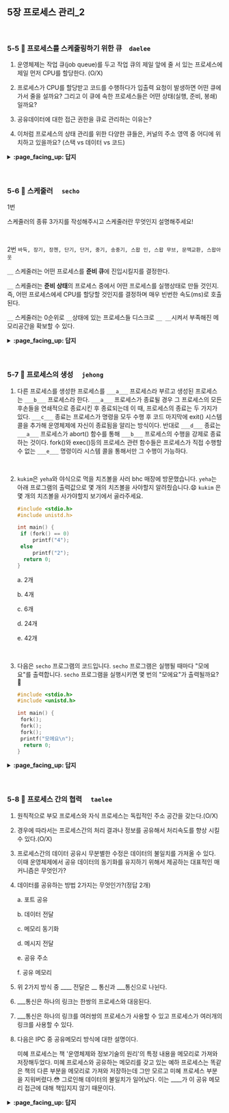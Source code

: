 
## 5장 프로세스 관리_2

<br>

### 5-5 :fallen_leaf: 프로세스를 스케줄링하기 위한 큐　`daelee`
 
1. 운영체제는 작업 큐(job queue)를 두고 작업 큐의 제일 앞에 줄 서 있는 프로세스에 제일 먼저 CPU를 할당한다. (O/X)

2. 프로세스가 CPU를 할당받고 코드를 수행하다가 입출력 요청이 발생하면 어떤 큐에 가서 줄을 설까요? 그리고 이 큐에 속한 프로세스들은 어떤 상태(실행, 준비, 봉쇄) 일까요?

3. 공유데이터에 대한 접근 권한을 큐로 관리하는 이유는?

4. 이처럼 프로세스의 상태 관리를 위한 다양한 큐들은, 커널의 주소 영역 중 어디에 위치하고 있을까요? (스택 vs 데이터 vs 코드)



<details>
<summary> <b> :page_facing_up: 답지 </b>  </summary>
<div markdown="1">
 


1. 운영체제는 작업 큐(job queue)를 두고 작업 큐의 제일 앞에 줄 서 있는 프로세스에 제일 먼저 CPU를 할당한다. (O/X)

   > 정답 : **X**
   >
   > 운영체제는 **준비 큐(ready queue)**를 두고 준비 큐의 제일 앞에 줄 서 있는 프로세스에 제일 먼저 CPU를 할당한다. 
   >
   > 작업 큐는 프로세스의 상태와 무관하게 현재 시스템 내에 있는 모든 큐가 작업 큐에 속하게 된다.

2. 프로세스가 CPU를 할당받고 코드를 수행하다가 입출력 요청이 발생하면 어떤 큐에 가서 줄을 설까요? 그리고 이 큐에 속한 프로세스들은 어떤 상태(실행, 준비, 봉쇄) 일까요?

   > 정답 : **장치 큐, 봉쇄 상태**
   >
   > 운영체제는 자원별로 장치 큐(device queue)를 둔다. 
   >
   > 1. 예를 들어 키보드 입출력 요청이 발생했다면 프로세스는 키보드 입출력 장치 큐에 가서 줄을 서게 된다. 
   > 2. **장치 큐에 속한 프로세스는 봉쇄 상태**에 있다가 원하는 데이터를 로컬버퍼로 받아들인 후
   > 3. 키보드 컨트롤러가 인터럽트를 발생시키면 **준비 상태로 바뀌어 준비 큐로 이동**한다.
   >
   > ![image](https://user-images.githubusercontent.com/37580034/96361349-dfd86c00-115f-11eb-8c22-35506617228c.png)

3. 공유데이터에 대한 접근 권한을 큐로 관리하는 이유는?

   > 정답 : 
   >
   > 어떤 프로세스가 공유 데이터를 사용하는 중에 다른 프로세스가 같은 데이터를 접근하면 **데이터에 대한 일관성이 훼손될 수 있어서**. 공유 데이터같은 소프트웨어 자원또한 매 시점 하나의 프로세스 만이 접근할 수 있도록 큐로 관리한다.

4. 이처럼 프로세스의 상태 관리를 위한 다양한 큐들은, 커널의 주소 영역 중 어디에 위치하고 있을까요? (스택 vs 데이터 vs 코드)

   > 프로그램이 사용하는 데이터를 저장하는 **데이터 영역**에 둔다.

</div>
</details>
<br><br>



### 5-6 :fallen_leaf: 스케줄러	　`secho`

1번 

스케줄러의 종류 3가지를 작성해주시고 스케줄러란 무엇인지 설명해주세요!

<br>

2번
`바둑, 장기, 장첸, 단기, 단거, 중기, 송중기, 스왑 인, 스왑 무브, 문맥교환, 스왑아웃`

`__` 스케줄러는 어떤 프로세스를 **준비 큐**에 진입시킬지를 결정한다.

`__` 스케줄러는 **준비 상태**의 프로세스 중에서 어떤 프로세스를 실행상태로 만들 것인지. 즉, 어떤 프로세스에세 CPU를 할당할 것인지를 결정하며 매우 빈번한 속도(ms)로 호출된다.

`__` 스케줄러는 0순위로 `__`상태에 있는 프로세스들 디스크로 `__ __`시켜서 부족해진 메모리공간을 확보할 수 있다.




<details>
<summary> <b> :page_facing_up: 답지 </b>  </summary>
<div markdown="1">

1번 

스케줄러의 종류 3가지를 작성해주시고 스케줄러란 무엇인지 설명해주세요!

- 장기, 단기, 중기스케줄러가 있음
- 스케줄러 : 어떤 ps에게 자원을 할당할지를 결정하는 os 커널의 코드
  - 추가 : `준비 큐`에 존재하는 프로세스들을 특정한 `우선순위` 기반으로 CPU를 할당받게 해주는 역할

2번

`바둑, 장기, 장첸, 단기, 단거, 중기, 거중기, 스왑 인, 스왑 무브, 문맥교환, 스왑아웃`

`장기` 스케줄러는 어떤 프로세스를 **준비 큐**에 진입시킬지를 결정한다.

`단기` 스케줄러는 **준비 상태**의 프로세스 중에서 어떤 프로세스를 실행상태로 만들 것인지. 즉, 어떤 프로세스에세 CPU를 할당할 것인지를 결정하며 매우 빈번한 속도(ms)로 호출된다.

`중기` 스케줄러는 0순위로 `봉쇄`상태에 있는 프로세스들 디스크로 `스왑 아웃`시켜서 부족해진 메모리공간을 확보할 수 있다.



suspended ready : 준비 상태에 있던 프로세스가 디스크로 스왑아웃

suspended blocked : 봉쇄 상태에 있던 프로세스가 디스크로 스왑아웃



**new : 프로세스 생성중**

프로세스를 생성하고 있는 단계로 커널 공간에 PCB가 만들어진 상태

 

**ready : 프로세스가 CPU를 기다리는 상태**

프로세스가 메모리에 적재된 상태로 실행하는데 필요한 자원을 모두 얻은 상태

아직 CPU를 받지는 않았지만 CPU를 할당 받으면 바로 실행 가능한 상태

ready상태를 가지는 여러개의 프로세스들이 존재할 수 있음

 

**running : 프로세스가 CPU를 할당받아 명령어를 수행중인 상태**

일반적으로 CPU가 하나이기 때문에, 여러 프로세스가 동시에 실행되도 실제로 실행중인 프로세스는 매 시점 하나 뿐임

 

**blocked : 프로세스가 CPU를 할당 받아도 당장 실행할 수 없는 상태**

현재 프로세스가 I/O작업 등을 을 처리중 상태를 의미

​         

**terminated : 프로세스의 실행 종료**

프로세스의 실행이 완료되고 할당된 CPU를 반납, 커널공간내의 PCB는 남아 있음

 

**suspended : 프로세스의 중지 상태**

suspended 상태의 프로세스는 메모리를 강제로 뺏긴 상태로 특정한 이유로 프로세스의 수행이 정지된 상태를 의미하며, 외부에서 다시 재개시키지 않는 이상 다시 활성화 될 수 없음중기 스케줄러에 의해 디스크로 스왑 아웃된 프로세스의 상태가 대표적인 

suspenden상태라 할 수 있음. suspended ready와 suspended blocked가 있음

[출처](https://kosaf04pyh.tistory.com/190)


</div>
</details>
<br><br>



### 5-7 :fallen_leaf: 프로세스의 생성	　`jehong`
 


1. 다른 프로세스를 생성한 프로세스를 `___a___` 프로세스라 부르고 생성된 프로세스는 `___b___` 프로세스라 한다. `___a___` 프로세스가 종료될 경우 그 프로세스의 모든 후손들을 연쇄적으로 종료시킨 후 종료되는데 이 때, 프로세스의 종료는 두 가지가 있다. `___c___` 종료는 프로세스가 명령을 모두 수행 후 코드 마지막에 exit() 시스템 콜을 추가해 운영체제에 자신이 종료됨을 알리는 방식이다. 반대로 `___d___` 종료는 `___a___` 프로세스가 abort() 함수를 통해 `___b___` 프로세스의 수행을 강제로 종료하는 것이다. fork()와 exec()등의 프로세스 관련 함수들은 프로세스가 직접 수행할 수 없는 `___e___` 명령이라 시스템 콜을 통해서만 그 수행이 가능하다.

   <br>

2. `kukim`은 `yeha`와 야식으로 먹을 치즈볼을 사러 bhc 매장에 방문했습니다. `yeha`는 아래 프로그램의 출력값으로 몇 개의 치즈볼을 사야할지 알려줬습니다.😧 `kukim` 은 몇 개의 치즈볼을 사가야할지 보기에서 골라주세요.

   ```c
   #include <stdio.h>
   #include unistd.h>
   
   int main() {
   	if (fork() == 0)
   		printf("4");
   	else
   		printf("2");
     return 0;
   }
   ```

   a. 2개

   b. 4개

   c. 6개

   d. 24개

   e. 42개

   <br>

3. 다음은 `secho` 프로그램의 코드입니다. `secho` 프로그램은 실행될 때마다 "모에요"를 출력합니다. `secho` 프로그램을 실행시키면 몇 번의 "모에요"가 출력될까요? 🤯

   ```C
   #include <stdio.h>
   #include <unistd.h>
   
   int main() {
   	fork();
   	fork();
   	fork();
   	printf("모에요\n");
     return 0;
   }
   ```

   

<details>
<summary> <b> :page_facing_up: 답지 </b>  </summary>
<div markdown="1">



1. 다른 프로세스를 생성한 프로세스를 `___a___` 프로세스라 부르고 생성된 프로세스는 `___b___` 프로세스라 한다. `___a___` 프로세스가 종료될 경우 그 프로세스의 모든 후손들을 연쇄적으로 종료시킨 후 종료되는데 이 때, 프로세스의 종료는 두 가지가 있다. `___c___` 종료는 프로세스가 명령을 모두 수행 후 코드 마지막에 exit() 시스템 콜을 추가해 운영체제에 자신이 종료됨을 알리는 방식이다. 반대로 `___d___` 종료는 `___a___` 프로세스가 abort() 함수를 통해 `___b___` 프로세스의 수행을 강제로 종료하는 것이다. fork()와 exec()등의 프로세스 관련 함수들은 프로세스가 직접 수행할 수 없는 `___e___` 명령이라 시스템 콜을 통해서만 그 수행이 가능하다.

   > **답**
   >
   > **a:** 부모
   >
   > **b:** 자식
   >
   > **c:** 자발적
   >
   > **d:** 비자발적
   >
   > **e:** 특권

   <br>

2. `kukim`은 `yeha`와 야식으로 먹을 치즈볼을 사러 bhc 매장에 방문했습니다. `yeha`는 아래 프로그램의 출력값으로 몇 개의 치즈볼을 사야할지 알려줬습니다. 😧 `kukim` 은 몇 개의 치즈볼을 사가야할지 보기에서 골라주세요.

   ```c
   #include <stdio.h>
   #include unistd.h>
   
   int main() {
   	if (fork() == 0)
   		printf("4");
   	else
   		printf("2");
     return 0;
   }
   ```

   a. 2개

   b. 4개

   c. 6개

   d. 24개

   e. 42개

   <br>

3. 다음은 `secho` 프로그램의 코드입니다. `secho` 프로그램은 실행될 때마다 "모에요"를 출력합니다. `secho` 프로그램을 실행시키면 몇 번의 "모에요"가 출력될까요? 🤯

   ```C
   #include <stdio.h>
   #include <unistd.h>
   
   int main() {
   	fork();
   	fork();
   	fork();
   	printf("모에요\n");
     return 0;
   }
   ```

   



</div>
</details>
<br><br>

### 5-8 :fallen_leaf: 프로세스 간의 협력	　`taelee`

1. 원칙적으로 부모 프로세스와 자식 프로세스는 독립적인 주소 공간을 갖는다.(O/X)

2. 경우에 따라서는 프로세스간의 처리 결과나 정보를 공유해서 처리속도를 향상 시킬 수 있다.(O/X)

3. 프로세스간의 데이터 공유시 무분별한 수정은 데이터의 불일치를 가져올 수 있다. 이때 운영체제에서 공유 데이터의 동기화를 유지하기 위해서 제공하는 대표적인 매커니즘은 무엇인가?

4. 데이터를 공유하는 방법 2가지는 무엇인가?(정답 2개)

   a. 포트 공유

   b. 데이터 전달

   c. 메모리 동기화

   d. 메시지 전달

   e. 공유 주소

   f.  공유 메모리

5. 위 2가지 방식 중 ____ 전달은 __ 통신과 ___통신으로 나뉜다.

6. ___통신은 하나의 링크는 한쌍의 프로세스와 대응된다.

7. ___통신은 하나의 링크를 여러쌍의 프로세스가 사용할 수 있고 프로세스가 여러개의 링크를 사용할 수 있다.

8. 다음은 IPC 중 공유메모리 방식에 대한 설명이다.

   미혜 프로세스는 책 '운영체제와 정보기술의 원리'의 특정 내용을 메모리로 가져와 저장해두었다. 미혜 프로세스와 공유하는 메모리를 갖고 있는 예하 프로세스는 똑같은 책의 다른 부분을 메모리로 가져와 저장하는데 그만 모르고 미혜 프로세스 부분을 지워버렸다.😳 그로인해 데이터의 불일치가 일어났다. 이는 ____가 이 공유 메모리 접근에 대해 책임지지 않기 때문이다.


<details>
<summary> <b> :page_facing_up: 답지 </b>  </summary>
<div markdown="1">


1. 원칙적으로 부모 프로세스와 자식 프로세스는 독립적인 주소 공간을 갖는다.(**O**/X)

2. 경우에 따라서는 프로세스간의 처리 결과나 정보를 공유해서 처리속도를 향상 시킬 수 있다.(**O**/X)

3. 프로세스간의 데이터 공유시 무분별한 수정은 데이터의 불일치를 가져올 수 있다. 이때 운영체제에서 공유 데이터의 동기화를 유지하기 위해서 제공하는 대표적인 매커니즘은 무엇인가? **IPC(Inter-Process Communication)**

4. 데이터를 공유하는 방법 2가지는 무엇인가?(정답 2개)

   a. 포트 공유

   b. 데이터 전달

   c. 메모리 동기화

   **d. 메시지 전달**

   e. 공유 주소

   **f.  공유 메모리**

5. 위 2가지 방식 중 ____ 전달은 __ 통신과 ___통신으로 나뉜다.

   **메시지, 직접, 간접**

6. ___통신은 하나의 링크는 한쌍의 프로세스와 대응된다.

   **직접**

7. ___통신은 하나의 링크를 여러쌍의 프로세스가 사용할 수 있고 프로세스가 여러개의 링크를 사용할 수 있다.

   **간접**

8. 다음은 IPC 중 공유메모리 방식에 대한 설명이다.

   미혜 프로세스는 책 '운영체제와 정보기술의 원리'의 특정 내용을 메모리로 가져와 저장해 두었다. 미혜 프로세스와 공유하는 메모리를 갖고 있는 예하 프로세스는 똑같은 책의 다른 부분을 메모리로 가져와 저장하는데 그만 모르고 미혜 프로세스 부분을 지워버렸다.😳 그로인해 데이터의 불일치가 일어났다. 이는 ____가 이 공유 메모리 접근에 대해 책임지지 않기 때문이다.

   **커널**

</div>
</details>
<br><br>
